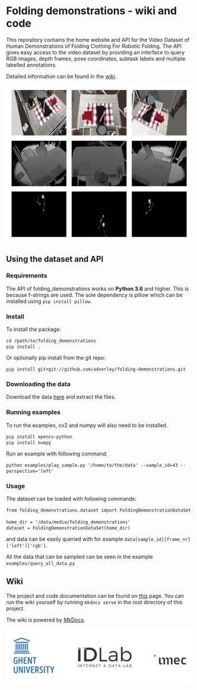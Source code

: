 # Folding demonstrations - wiki and code 
This repository contains the home website and API for the Video Dataset of Human Demonstrations of Folding Clothing For Robotic Folding.
The API gives easy access to the video dataset by providing an interface to query RGB images, depth frames, pose coordinates, subtask labels and multiple labelled annotations.  

Detailed information can be found in the [wiki](https://adverley.github.io/folding-demonstrations/).

![alt text](docs/res/3x3-sample.png "Example output of the dataset")

## Using the dataset and API 

### Requirements
The API of folding_demonstrations works on **Python 3.6** and higher. This is because f-strings are used. The sole dependency is pillow which can be installed using `pip install pillow`.

### Install

To install the package:

```
cd /path/to/folding_demonstrations
pip install . 
```

Or optionally pip install from the git repo:
```
pip install git+git://github.com/adverley/folding-demonstrations.git
```

### Downloading the data
Download the data [here](https://adverley.github.io/folding-demonstrations/#downloads) and extract the files.


### Running examples
To run the examples, cv2 and numpy will also need to be installed.  
```
pip install opencv-python
pip install numpy
```

Run an example with following command:
```
python examples/play_sample.py '/home/to/the/data' --sample_id=43 --perspective='left' 
```

### Usage
The dataset can be loaded with following commands:
```
from folding_demonstrations.dataset import FoldingDemonstrationDataSet

home_dir = '/data/media/folding_demonstrations'
dataset = FoldingDemonstrationDataSet(home_dir)
```
and data can be easily queried with for example
`data[sample_id][frame_nr]['left']['rgb']`. 

All the data that can be sampled can be seen in the example `examples/query_all_data.py`

## Wiki
The project and code documentation can be found on [this](https://adverley.github.io/folding-demonstrations/) page. 
You can run the wiki yourself by running `mkdocs serve` in the root directory of this project. 

The wiki is powered by [MkDocs](https://www.mkdocs.org).


![alt text](docs/res/all_logos.png "Affiliation logo's")
